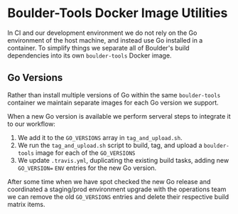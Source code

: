 # Boulder-Tools Docker Image Utilities

In CI and our development environment we do not rely on the Go environment of
the host machine, and instead use Go installed in a container. To simplify
things we separate all of Boulder's build dependencies into its own
`boulder-tools` Docker image.

## Go Versions

Rather than install multiple versions of Go within the same `boulder-tools`
container we maintain separate images for each Go version we support.

When a new Go version is available we perform serveral steps to integrate it to our workflow:

1. We add it to the `GO_VERSIONS` array in `tag_and_upload.sh`.
2. We run the `tag_and_upload.sh` script to build, tag, and upload
   a `boulder-tools` image for each of the `GO_VERSIONS`
3. We update `.travis.yml`, duplicating the existing build tasks, adding new
   `GO_VERSION=` `ENV` entries for the new Go version.

After some time when we have spot checked the new Go release and coordinated
a staging/prod environment upgrade with the operations team we can remove the
old `GO_VERSIONS` entries and delete their respective build matrix items.
